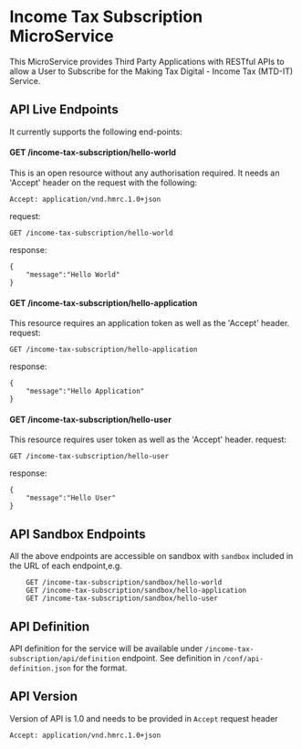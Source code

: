 Income Tax Subscription MicroService
====================================

This MicroService provides Third Party Applications with RESTful APIs to allow a User to Subscribe for the Making Tax Digital - Income Tax (MTD-IT) Service.
 
## API Live Endpoints
It currently supports the following end-points: 
 
#### GET /income-tax-subscription/hello-world

This is an open resource without any authorisation required. It needs an 'Accept' header on the request with the following:
```
Accept: application/vnd.hmrc.1.0+json
```

request: 
```
GET /income-tax-subscription/hello-world
```
response:
```
{
    "message":"Hello World"
}
```


#### GET /income-tax-subscription/hello-application
This resource requires an application token as well as the 'Accept' header.
request: 
```
GET /income-tax-subscription/hello-application
```
response:
```
{
    "message":"Hello Application"
}
```


#### GET /income-tax-subscription/hello-user
This resource requires user token as well as the 'Accept' header.
request: 
```
GET /income-tax-subscription/hello-user
```
response:
```
{
    "message":"Hello User"
}
```

## API Sandbox Endpoints
All the above endpoints are accessible on sandbox with `sandbox` included in the URL of each endpoint,e.g.
```
    GET /income-tax-subscription/sandbox/hello-world
    GET /income-tax-subscription/sandbox/hello-application
    GET /income-tax-subscription/sandbox/hello-user
```

## API Definition
API definition for the service will be available under `/income-tax-subscription/api/definition` endpoint.
See definition in `/conf/api-definition.json` for the format.

## API Version
Version of API is 1.0 and needs to be provided in `Accept` request header
```
Accept: application/vnd.hmrc.1.0+json
```